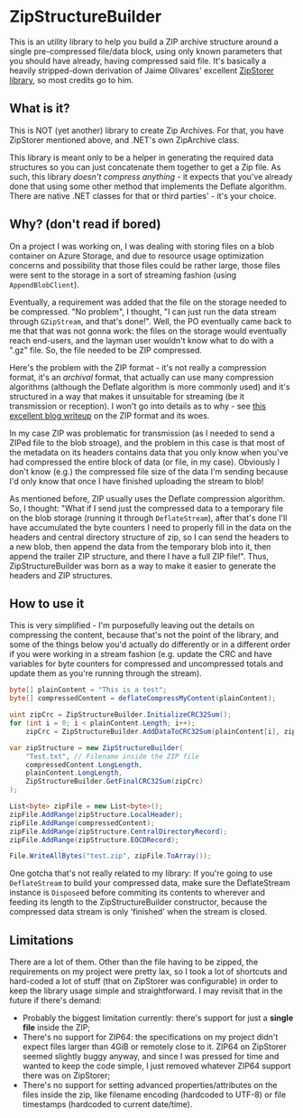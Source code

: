 # ZipStructureBuilder

This is an utility library to help you build a ZIP archive structure around a single pre-compressed file/data block, using only known parameters that you should have already, having compressed said file. It's basically a heavily stripped-down derivation of Jaime Olivares' excellent [ZipStorer library](https://github.com/jaime-olivares/zipstorer), so most credits go to him.

## What is it?

This is NOT (yet another) library to create Zip Archives. For that, you have ZipStorer mentioned above, and .NET's own ZipArchive class.

This library is meant only to be a helper in generating the required data structures so you can just concatenate them together to get a Zip file. As such, this library *doesn't compress anything* - it expects that you've already done that using some other method that implements the Deflate algorithm. There are native .NET classes for that or third parties' - it's your choice.

## Why? (don't read if bored)

On a project I was working on, I was dealing with storing files on a blob container on Azure Storage, and due to resource usage optimization concerns and possibility that those files could be rather large, those files were sent to the storage in a sort of streaming fashion (using `AppendBlobClient`).

Eventually, a requirement was added that the file on the storage needed to be compressed. "No problem", I thought, "I can just run the data stream through `GZipStream`, and that's done!". Well, the PO eventually came back to me that that was not gonna work: the files on the storage would eventually reach end-users, and the layman user wouldn't know what to do with a ".gz" file. So, the file needed to be ZIP compressed.

Here's the problem with the ZIP format - it's not really a compression format, it's an *archival* format, that actually can use many compression algorithms (although the Deflate algorithm is  more commonly used) and it's structured in a way that makes it unsuitable for streaming (be it transmission or reception). I won't go into details as to why - see [this excellent blog writeup](https://games.greggman.com/game/zip-rant/) on the ZIP format and its woes.

In my case ZIP was problematic for transmission (as I needed to send a ZIPed file to the blob stroage), and the problem in this case is that most of the metadata on its headers contains data that you only know when you've had compressed the entire block of data (or file, in my case). Obviously I don't know (e.g.) the compressed file size of the data I'm sending because I'd only know that once I have finished uploading the stream to blob!

As mentioned before, ZIP usually uses the Deflate compression algorithm. So, I thought: "What if I send just the compressed data to a temporary file on the blob storage (running it through `DeflateStream`), after that's done I'll have accumulated the byte counters I need to properly fill in the data on the headers and central directory structure of zip, so I can send the headers to a new blob, then append the data from the temporary blob into it, then append the trailer ZIP structure, and there I have a full ZIP file!". Thus, ZipStructureBuilder was born as a way to make it easier to generate the headers and ZIP structures.

## How to use it

This is very simplified - I'm purposefully leaving out the details on compressing the content, because that's not the point of the library, and some of the things below you'd actually do differently or in a different order if you were working in a stream fashion (e.g. update the CRC and have variables for byte counters for compressed and uncompressed totals and update them as you're running through the stream).

````csharp
byte[] plainContent = "This is a test";
byte[] compressedContent = deflateCompressMyContent(plainContent);

uint zipCrc = ZipStructureBuilder.InitializeCRC32Sum();
for (int i = 0; i < plainContent.Length; i++);
	zipCrc = ZipStructureBuilder.AddDataToCRC32Sum(plainContent[i], zipCrc);

var zipStructure = new ZipStructureBuilder(
	"Test.txt", // Filename inside the ZIP file
	compressedContent.LongLength,
	plainContent.LongLength,
	ZipStructureBuilder.GetFinalCRC32Sum(zipCrc)
);

List<byte> zipFile = new List<byte>();
zipFile.AddRange(zipStructure.LocalHeader);
zipFile.AddRange(compressedContent);
zipFile.AddRange(zipStructure.CentralDirectoryRecord);
zipFile.AddRange(zipStructure.EOCDRecord);

File.WriteAllBytes("test.zip", zipFile.ToArray());
````

One gotcha that's not really related to my library: If you're going to use `DeflateStream` to build your compressed data, make sure the DeflateStream instance is `Dispose`ed before commiting its contents to wherever and feeding its length to the ZipStructureBuilder constructor, because the compressed data stream is only 'finished' when the stream is closed.

## Limitations

There are a lot of them. Other than the file having to be zipped, the requirements on my project were pretty lax, so I took a lot of shortcuts and hard-coded a lot of stuff (that on ZipStorer was configurable) in order to keep the library usage simple and straightforward. I may revisit that in the future if there's demand:

 - Probably the biggest limitation currently: there's support for just a **single file** inside the ZIP;
 - There's no support for ZIP64: the specifications on my project didn't expect files larger than 4GiB or remotely close to it. ZIP64 on ZipStorer seemed slightly buggy anyway, and since I was pressed for time and wanted to keep the code simple, I just removed whatever ZIP64 support there was on ZipStorer;
 - There's no support for setting advanced properties/attributes on the files inside the zip, like filename encoding (hardcoded to UTF-8) or file timestamps (hardcoded to current date/time).
